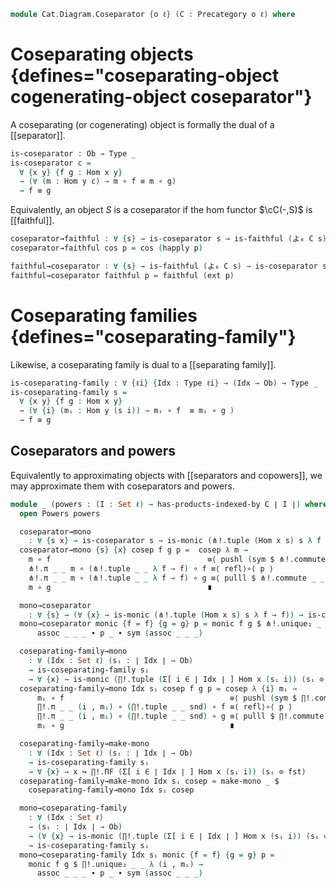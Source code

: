 <!--
```agda
open import Cat.Diagram.Product.Indexed
open import Cat.Diagram.Product.Power
open import Cat.Functor.Properties
open import Cat.Functor.Hom
open import Cat.Prelude

import Cat.Reasoning
import Cat.Morphism
```
-->

```agda
module Cat.Diagram.Coseparator {o ℓ} (C : Precategory o ℓ) where
```

<!--
```agda
open Cat.Reasoning C
open _=>_
```
-->
# Coseparating objects {defines="coseparating-object cogenerating-object coseparator"}


A coseparating (or cogenerating) object is formally the dual of a
[[separator]].


```agda
is-coseparator : Ob → Type _
is-coseparator c =
  ∀ {x y} {f g : Hom x y}
  → (∀ (m : Hom y c) → m ∘ f ≡ m ∘ g)
  → f ≡ g
```

Equivalently, an object $S$ is a coseparator if the hom functor $\cC(-,S)$
is [[faithful]].

```agda
coseparator→faithful : ∀ {s} → is-coseparator s → is-faithful (よ₀ C s)
coseparator→faithful cos p = cos (happly p)

faithful→coseparator : ∀ {s} → is-faithful (よ₀ C s) → is-coseparator s
faithful→coseparator faithful p = faithful (ext p)
```

# Coseparating families {defines="coseparating-family"}


Likewise, a coseparating family is dual to a [[separating family]].

```agda
is-coseparating-family : ∀ {ℓi} {Idx : Type ℓi} → (Idx → Ob) → Type _
is-coseparating-family s =
  ∀ {x y} {f g : Hom x y}
  → (∀ {i} (mᵢ : Hom y (s i)) → mᵢ ∘ f  ≡ mᵢ ∘ g )
  → f ≡ g
```

## Coseparators and powers

Equivalently to approximating objects with [[separators and copowers]], we
may approximate them with coseparators and powers.

```agda
module _ (powers : (I : Set ℓ) → has-products-indexed-by C ∣ I ∣) where
  open Powers powers

  coseparator→mono
    : ∀ {s x} → is-coseparator s → is-monic (⋔!.tuple (Hom x s) s λ f → f)
  coseparator→mono {s} {x} cosep f g p =  cosep λ m →
    m ∘ f                                   ≡⟨ pushl (sym $ ⋔!.commute _ _) ⟩
    ⋔!.π _ _ m ∘ (⋔!.tuple _ _ λ f → f) ∘ f ≡⟨ refl⟩∘⟨ p ⟩
    ⋔!.π _ _ m ∘ (⋔!.tuple _ _ λ f → f) ∘ g ≡⟨ pulll $ ⋔!.commute _ _ ⟩
    m ∘ g                                   ∎

  mono→coseparator
    : ∀ {s} → (∀ {x} → is-monic (⋔!.tuple (Hom x s) s λ f → f)) → is-coseparator s
  mono→coseparator monic {f = f} {g = g} p = monic f g $ ⋔!.unique₂ _ _ λ m →
      assoc _ _ _ ∙ p _ ∙ sym (assoc _ _ _)

  coseparating-family→mono
    : ∀ (Idx : Set ℓ) (sᵢ : ∣ Idx ∣ → Ob)
    → is-coseparating-family sᵢ
    → ∀ {x} → is-monic (∏!.tuple (Σ[ i ∈ ∣ Idx ∣ ] Hom x (sᵢ i)) (sᵢ ⊙ fst) snd )
  coseparating-family→mono Idx sᵢ cosep f g p = cosep λ {i} mᵢ →
      mᵢ ∘ f                                     ≡⟨ pushl (sym $ ∏!.commute _ _) ⟩
      ∏!.π _ _ (i , mᵢ) ∘ (∏!.tuple _ _ snd) ∘ f ≡⟨ refl⟩∘⟨ p ⟩
      ∏!.π _ _ (i , mᵢ) ∘ (∏!.tuple _ _ snd) ∘ g ≡⟨ pulll $ ∏!.commute _ _ ⟩
      mᵢ ∘ g                                     ∎

  coseparating-family→make-mono
    : ∀ (Idx : Set ℓ) (sᵢ : ∣ Idx ∣ → Ob)
    → is-coseparating-family sᵢ
    → ∀ {x} → x ↪ ∏!.ΠF (Σ[ i ∈ ∣ Idx ∣ ] Hom x (sᵢ i)) (sᵢ ⊙ fst)
  coseparating-family→make-mono Idx sᵢ cosep = make-mono _ $
    coseparating-family→mono Idx sᵢ cosep

  mono→coseparating-family
    : ∀ (Idx : Set ℓ)
    → (sᵢ : ∣ Idx ∣ → Ob)
    → (∀ {x} → is-monic (∏!.tuple (Σ[ i ∈ ∣ Idx ∣ ] Hom x (sᵢ i)) (sᵢ ⊙ fst) snd))
    → is-coseparating-family sᵢ
  mono→coseparating-family Idx sᵢ monic {f = f} {g = g} p =
    monic f g $ ∏!.unique₂ _ _ λ (i , mᵢ) →
      assoc _ _ _ ∙ p _ ∙ sym (assoc _ _ _)
```
